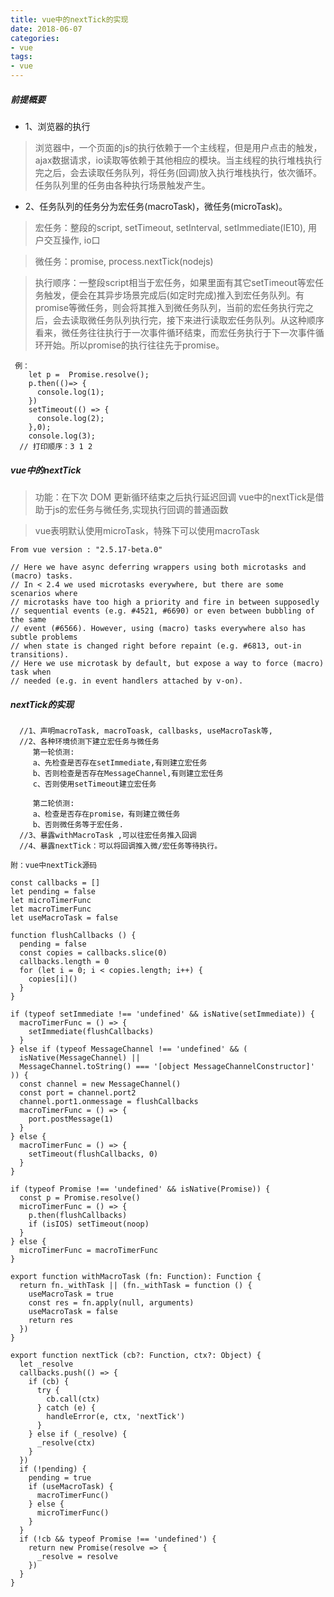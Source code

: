 ```yaml
---
title: vue中的nextTick的实现
date: 2018-06-07
categories:
- vue
tags: 
- vue
---
```


##### 前提概要
- 1、浏览器的执行
> 浏览器中，一个页面的js的执行依赖于一个主线程，但是用户点击的触发，ajax数据请求，io读取等依赖于其他相应的模块。当主线程的执行堆栈执行完之后，会去读取任务队列，将任务(回调)放入执行堆栈执行，依次循环。任务队列里的任务由各种执行场景触发产生。
- 2、任务队列的任务分为宏任务(macroTask)，微任务(microTask)。
> 宏任务：整段的script, setTimeout, setInterval, setImmediate(IE10), 用户交互操作, io口

> 微任务：promise, process.nextTick(nodejs)

> 执行顺序：一整段script相当于宏任务，如果里面有其它setTimeout等宏任务触发，便会在其异步场景完成后(如定时完成)推入到宏任务队列。有promise等微任务，则会将其推入到微任务队列，当前的宏任务执行完之后，会去读取微任务队列执行完，接下来进行读取宏任务队列。从这种顺序看来，微任务往往执行于一次事件循环结束，而宏任务执行于下一次事件循环开始。所以promise的执行往往先于promise。
```
 例：
    let p =  Promise.resolve();
    p.then(()=> {
      console.log(1);
    })
    setTimeout(() => {
      console.log(2);
    },0);
    console.log(3);
  // 打印顺序：3 1 2
```


##### vue中的nextTick
> 功能：在下次 DOM 更新循环结束之后执行延迟回调
> vue中的nextTick是借助于js的宏任务与微任务,实现执行回调的普通函数

> vue表明默认使用microTask，特殊下可以使用macroTask
```
From vue version : "2.5.17-beta.0"

// Here we have async deferring wrappers using both microtasks and (macro) tasks.
// In < 2.4 we used microtasks everywhere, but there are some scenarios where
// microtasks have too high a priority and fire in between supposedly
// sequential events (e.g. #4521, #6690) or even between bubbling of the same
// event (#6566). However, using (macro) tasks everywhere also has subtle problems
// when state is changed right before repaint (e.g. #6813, out-in transitions).
// Here we use microtask by default, but expose a way to force (macro) task when
// needed (e.g. in event handlers attached by v-on).

```
##### nextTick的实现

```
  //1、声明macroTask, macroToask, callbasks, useMacroTask等,
  //2、各种环境侦测下建立宏任务与微任务
     第一轮侦测:
     a、先检查是否存在setImmediate,有则建立宏任务
     b、否则检查是否存在MessageChannel,有则建立宏任务
     c、否则使用setTimeout建立宏任务
    
     第二轮侦测:
     a、检查是否存在promise，有则建立微任务
     b、否则微任务等于宏任务.
  //3、暴露withMacroTask ,可以往宏任务推入回调
  //4、暴露nextTick：可以将回调推入微/宏任务等待执行。
```

```
附：vue中nextTick源码

const callbacks = []
let pending = false
let microTimerFunc
let macroTimerFunc
let useMacroTask = false

function flushCallbacks () {
  pending = false
  const copies = callbacks.slice(0)
  callbacks.length = 0
  for (let i = 0; i < copies.length; i++) {
    copies[i]()
  }
}

if (typeof setImmediate !== 'undefined' && isNative(setImmediate)) {
  macroTimerFunc = () => {
    setImmediate(flushCallbacks)
  }
} else if (typeof MessageChannel !== 'undefined' && (
  isNative(MessageChannel) ||
  MessageChannel.toString() === '[object MessageChannelConstructor]'
)) {
  const channel = new MessageChannel()
  const port = channel.port2
  channel.port1.onmessage = flushCallbacks
  macroTimerFunc = () => {
    port.postMessage(1)
  }
} else {
  macroTimerFunc = () => {
    setTimeout(flushCallbacks, 0)
  }
}

if (typeof Promise !== 'undefined' && isNative(Promise)) {
  const p = Promise.resolve()
  microTimerFunc = () => {
    p.then(flushCallbacks)
    if (isIOS) setTimeout(noop)
  }
} else {
  microTimerFunc = macroTimerFunc
}

export function withMacroTask (fn: Function): Function {
  return fn._withTask || (fn._withTask = function () {
    useMacroTask = true
    const res = fn.apply(null, arguments)
    useMacroTask = false
    return res
  })
}

export function nextTick (cb?: Function, ctx?: Object) {
  let _resolve
  callbacks.push(() => {
    if (cb) {
      try {
        cb.call(ctx)
      } catch (e) {
        handleError(e, ctx, 'nextTick')
      }
    } else if (_resolve) {
      _resolve(ctx)
    }
  })
  if (!pending) {
    pending = true
    if (useMacroTask) {
      macroTimerFunc()
    } else {
      microTimerFunc()
    }
  }
  if (!cb && typeof Promise !== 'undefined') {
    return new Promise(resolve => {
      _resolve = resolve
    })
  }
}
```